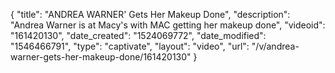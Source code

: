 {
    "title": "ANDREA WARNER' Gets Her Makeup Done",
    "description": "Andrea Warner is at Macy's with MAC getting her makeup done",
    "videoid": "161420130",
    "date_created": "1524069772",
    "date_modified": "1546466791",
    "type": "captivate",
    "layout": "video",
    "url": "\/v\/andrea-warner-gets-her-makeup-done\/161420130"
}